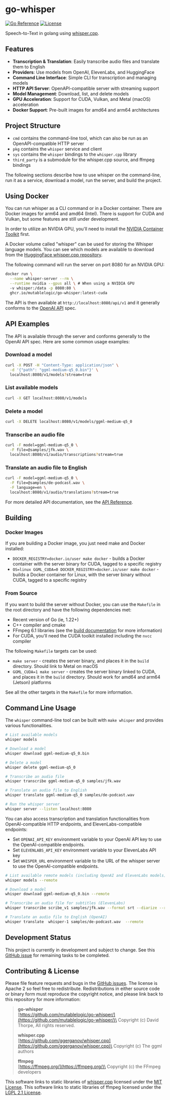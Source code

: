 # go-whisper

[![Go Reference](https://pkg.go.dev/badge/github.com/mutablelogic/go-whisper.svg)](https://pkg.go.dev/github.com/mutablelogic/go-whisper)
[![License](https://img.shields.io/badge/license-Apache-blue.svg)](LICENSE)

Speech-to-Text in golang using [whisper.cpp](https://github.com/ggerganov/whisper.cpp).

## Features

- **Transcription & Translation**: Easily transcribe audio files and translate them to English
- **Providers**: Use models from OpenAI, ElevenLabs, and HuggingFace
- **Command Line Interface**: Simple CLI for transcription and managing models
- **HTTP API Server**: OpenAPI-compatible server with streaming support
- **Model Management**: Download, list, and delete models
- **GPU Acceleration**: Support for CUDA, Vulkan, and Metal (macOS) acceleration
- **Docker Support**: Pre-built images for amd64 and arm64 architectures

## Project Structure

- `cmd` contains the command-line tool, which can also be run as an OpenAPI-compatible HTTP server
- `pkg` contains the `whisper` service and client
- `sys` contains the `whisper` bindings to the `whisper.cpp` library
- `third_party` is a submodule for the whisper.cpp source, and ffmpeg bindings

The following sections describe how to use whisper on the command-line, run it as a service,
download a model, run the server, and build the project.

## Using Docker

You can run whisper as a CLI command or in a Docker container.
There are Docker images for arm64 and amd64 (Intel). There is support for CUDA and Vulkan, but
some features are still under development.

In order to utilize an NVIDIA GPU, you'll need to install the
[NVIDIA Container Toolkit](https://docs.nvidia.com/datacenter/cloud-native/container-toolkit/latest/install-guide.html) first.

A Docker volume called "whisper" can be used for storing the Whisper language
models. You can see which models are available to download from the [HuggingFace whisper.cpp repository](https://huggingface.co/ggerganov/whisper.cpp).

The following command will run the server on port 8080 for an NVIDIA GPU:

```bash
docker run \
  --name whisper-server --rm \
  --runtime nvidia --gpus all \ # When using a NVIDIA GPU
  -v whisper:/data -p 8080:80 \
  ghcr.io/mutablelogic/go-whisper:latest-cuda
```

The API is then available at `http://localhost:8080/api/v1` and it generally conforms to the [OpenAI API](https://platform.openai.com/docs/api-reference/audio) spec.

## API Examples

The API is available through the server and conforms generally to the OpenAI API spec. Here are some common usage examples:

### Download a model

```bash
curl -X POST -H "Content-Type: application/json" \
  -d '{"path": "ggml-medium-q5_0.bin"}' \
  localhost:8080/v1/models?stream=true
```

### List available models

```bash
curl -X GET localhost:8080/v1/models
```

### Delete a model

```bash
curl -X DELETE localhost:8080/v1/models/ggml-medium-q5_0
```

### Transcribe an audio file

```bash
curl -F model=ggml-medium-q5_0 \
  -F file=@samples/jfk.wav \
  localhost:8080/v1/audio/transcriptions?stream=true
```

### Translate an audio file to English

```bash
curl -F model=ggml-medium-q5_0 \
  -F file=@samples/de-podcast.wav \
  -F language=en \
  localhost:8080/v1/audio/translations?stream=true
```

For more detailed API documentation, see the [API Reference](doc/API.md).

## Building

### Docker Images

If you are building a Docker image, you just need make and Docker installed:

- `DOCKER_REGISTRY=docker.io/user make docker` - builds a Docker container with the
  server binary for CUDA, tagged to a specific registry
- `OS=linux GGML_CUDA=0 DOCKER_REGISTRY=docker.io/user make docker` - builds a Docker container
  for Linux, with the server binary without CUDA, tagged to a specific registry

### From Source

If you want to build the server without Docker, you can use the `Makefile` in the root
directory and have the following dependencies met:

- Recent version of Go (ie, 1.22+)
- C++ compiler and cmake
- FFmpeg 6.1 libraries (see the [build documentation](doc/build.md) for more information)
- For CUDA, you'll need the CUDA toolkit installed including the `nvcc` compiler

The following `Makefile` targets can be used:

- `make server` - creates the server binary, and places it in the `build` directory. Should
  link to Metal on macOS
- `GGML_CUDA=1 make server` - creates the server binary linked to CUDA, and places it
  in the `build` directory. Should work for amd64 and arm64 (Jetson) platforms

See all the other targets in the `Makefile` for more information.

## Command Line Usage

The `whisper` command-line tool can be built with `make whisper` and provides various functionalities.

```bash
# List available models
whisper models

# Download a model
whisper download ggml-medium-q5_0.bin

# Delete a model
whisper delete ggml-medium-q5_0

# Transcribe an audio file
whisper transcribe ggml-medium-q5_0 samples/jfk.wav

# Translate an audio file to English
whisper translate ggml-medium-q5_0 samples/de-podcast.wav

# Run the whisper server
whisper server --listen localhost:8080
```

You can also access transcription and translation functionalities from OpenAI-compatible HTTP endpoints, and ElevenLabs-compatible endpoints:

- Set `OPENAI_API_KEY` environment variable to your OpenAI API key to use the OpenAI-compatible endpoints.
- Set `ELEVENLABS_API_KEY` environment variable to your ElevenLabs API key
- Set `WHISPER_URL` environment variable to  the URL of the whisper server to use the OpenAI-compatible endpoints.

```bash
# List available remote models (including OpenAI and ElevenLabs models)
whisper models --remote

# Download a model
whisper download ggml-medium-q5_0.bin --remote

# Transcribe an audio file for subtitles (ElevenLabs)
whisper transcribe scribe_v1 samples/jfk.wav --format srt --diarize --remote

# Translate an audio file to English (OpenAI)
whisper translate  whisper-1 samples/de-podcast.wav  --remote
```

## Development Status

This project is currently in development and subject to change. See this [GitHub issue](https://github.com/mutablelogic/go-whisper/issues/1) for
remaining tasks to be completed.

## Contributing & License

Please file feature requests and bugs in the [GitHub issues](https://github.com/mutablelogic/go-whisper/issues).
The license is Apache 2 so feel free to redistribute. Redistributions in either source
code or binary form must reproduce the copyright notice, and please link back to this
repository for more information:

> **go-whisper**\
> [https://github.com/mutablelogic/go-whisper/](https://github.com/mutablelogic/go-whisper/)\
> Copyright (c) David Thorpe, All rights reserved.
>
> **whisper.cpp**\
> [https://github.com/ggerganov/whisper.cpp](https://github.com/ggerganov/whisper.cpp)\
> Copyright (c) The ggml authors
>
> **ffmpeg**\
> [https://ffmpeg.org/](https://ffmpeg.org/)\
> Copyright (c) the FFmpeg developers

This software links to static libraries of [whisper.cpp](https://github.com/ggerganov/whisper.cpp) licensed under
the [MIT License](http://www.gnu.org/licenses/old-licenses/lgpl-2.1.html). This software links to static libraries of ffmpeg licensed under the
[LGPL 2.1 License](http://www.gnu.org/licenses/old-licenses/lgpl-2.1.html). 
